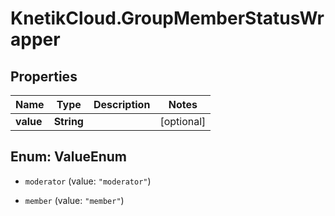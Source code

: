# KnetikCloud.GroupMemberStatusWrapper

## Properties
Name | Type | Description | Notes
------------ | ------------- | ------------- | -------------
**value** | **String** |  | [optional] 


<a name="ValueEnum"></a>
## Enum: ValueEnum


* `moderator` (value: `"moderator"`)

* `member` (value: `"member"`)




